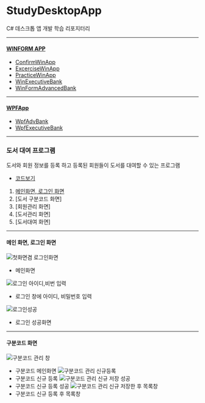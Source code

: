 # StudyDesktopApp

C# 데스크톱 앱 개발 학습 리포지터리
___
#### [WINFORM APP](https://github.com/yfla980107/StudyDesktopApp/tree/main/WinformApp)
- [ConfirmWinApp](https://github.com/yfla980107/StudyDesktopApp/tree/main/WinformApp/ConfirmWinApp)
- [ExcerciseWinApp](https://github.com/yfla980107/StudyDesktopApp/tree/main/WinformApp/ExcerciseWinApp)
- [PracticeWinApp](https://github.com/yfla980107/StudyDesktopApp/tree/main/WinformApp/PracticeWinApp)
- [WinExecutiveBank](https://github.com/yfla980107/StudyDesktopApp/tree/main/WinformApp/WinExecutiveBank)
- [WinFormAdvancedBank](https://github.com/yfla980107/StudyDesktopApp/tree/main/WinformApp/WinFormAdvancedBank)
___
#### [WPFApp](https://github.com/yfla980107/StudyDesktopApp/tree/main/WPFApp)
- [WpfAdvBank](https://github.com/yfla980107/StudyDesktopApp/tree/main/WPFApp/WpfAdvBank)
- [WpfExecutiveBank](https://github.com/yfla980107/StudyDesktopApp/tree/main/WPFApp/WpfExecutiveBank)

---

### 도서 대여 프로그램
도서와 회원 정보를 등록 하고 등록된 회원들이 도서를 대여할 수 있는 프로그램
- [코드보기](https://github.com/yfla980107/StudyDesktopApp/tree/main/WinformApp/WinFormAdvancedBank/BookRentalShopApp)

1. [메인화면, 로그인 화면](#메인-화면,-로그인-화면)
2. [도서 구분코드 화면]
3. [회원관리 화면]
4. [도서관리 화면]
5. [도서대여 화면]

---
#### 메인 화면, 로그인 화면
![첫화면겸 로그인화면](https://user-images.githubusercontent.com/78572509/111719819-01b95480-88a0-11eb-82f1-261bfd769bd5.png)
- 메인화면

![로그인 아이디,비번 입력](https://user-images.githubusercontent.com/78572509/111719896-2a414e80-88a0-11eb-85ea-5693b4c2b5f6.png)
- 로그인 창에 아이디, 비밀번호 입력

![로그인성공](https://user-images.githubusercontent.com/78572509/111719926-39280100-88a0-11eb-8a0e-00856d298017.png)
- 로그인 성공화면
---
#### 구분코드 화면
![구분코드 관리 창](https://user-images.githubusercontent.com/78572509/111720152-acca0e00-88a0-11eb-8c10-5019c1221c03.png)
- 구분코드 메인화면
![구분코드 관리 신규등록](https://user-images.githubusercontent.com/78572509/111720285-e7cc4180-88a0-11eb-98ea-e9e1ed5e88a2.png)
- 구분코드 신규 등록
![구분코드 관리 신규 저장 성공](https://user-images.githubusercontent.com/78572509/111720315-f7e42100-88a0-11eb-9e25-4d5afd9dd608.png)
- 구분코드 신규 등록 성공
![구분코드 관리 신규 저장한 후 목록창](https://user-images.githubusercontent.com/78572509/111720204-c53a2880-88a0-11eb-92b7-7b1fd458c2a2.png)
- 구분코드 신규 등록 후 목록창
